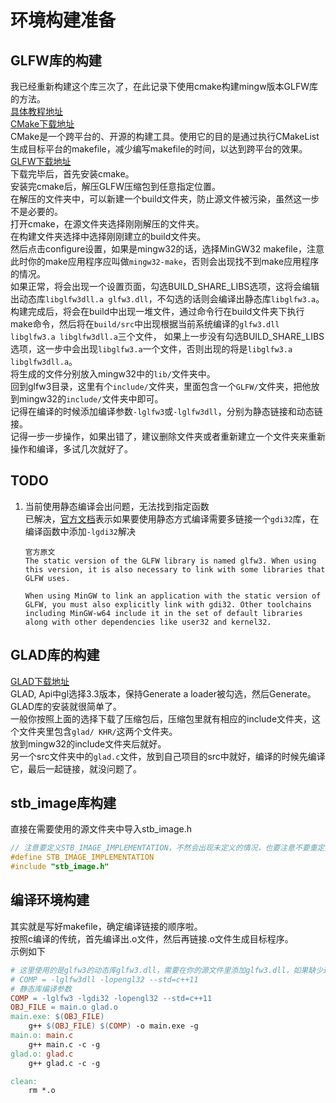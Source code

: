 # 环境构建准备

## GLFW库的构建
我已经重新构建这个库三次了，在此记录下使用cmake构建mingw版本GLFW库的方法。  
[具体教程地址](https://learnopengl-cn.github.io/01%20Getting%20started/02%20Creating%20a%20window/)  
[CMake下载地址](https://cmake.org/download/)  
CMake是一个跨平台的、开源的构建工具。使用它的目的是通过执行CMakeList生成目标平台的makefile，减少编写makefile的时间，以达到跨平台的效果。  
[GLFW下载地址](https://www.glfw.org/download.html)  
下载完毕后，首先安装cmake。  
安装完cmake后，解压GLFW压缩包到任意指定位置。  
在解压的文件夹中，可以新建一个build文件夹，防止源文件被污染，虽然这一步不是必要的。  
打开cmake，在源文件夹选择刚刚解压的文件夹。  
在构建文件夹选择中选择刚刚建立的build文件夹。  
然后点击configure设置，如果是mingw32的话，选择MinGW32 makefile，注意此时你的make应用程序应叫做`mingw32-make`，否则会出现找不到make应用程序的情况。  
如果正常，将会出现一个设置页面，勾选BUILD_SHARE_LIBS选项，这将会编辑出动态库`libglfw3dll.a glfw3.dll`，不勾选的话则会编译出静态库`libglfw3.a`。  
构建完成后，将会在build中出现一堆文件，通过命令行在build文件夹下执行make命令，然后将在`build/src`中出现根据当前系统编译的`glfw3.dll libglfw3.a libglfw3dll.a`三个文件， 如果上一步没有勾选BUILD_SHARE_LIBS选项，这一步中会出现`libglfw3.a`一个文件，否则出现的将是`libglfw3.a libglfw3dll.a`。  
将生成的文件分别放入mingw32中的`lib/`文件夹中。  
回到glfw3目录，这里有个`include/`文件夹，里面包含一个`GLFW/`文件夹，把他放到mingw32的`include/`文件夹中即可。  
记得在编译的时候添加编译参数`-lglfw3`或`-lglfw3dll`，分别为静态链接和动态链接。  
记得一步一步操作，如果出错了，建议删除文件夹或者重新建立一个文件夹来重新操作和编译，多试几次就好了。 
## TODO
1. 当前使用静态编译会出问题，无法找到指定函数   
    已解决，[官方文档](https://www.glfw.org/docs/latest/build_guide.html#build_link_win32)表示如果要使用静态方式编译需要多链接一个`gdi32`库，在编译函数中添加`-lgdi32`解决
    ```
    官方原文
    The static version of the GLFW library is named glfw3. When using this version, it is also necessary to link with some libraries that GLFW uses.

    When using MinGW to link an application with the static version of GLFW, you must also explicitly link with gdi32. Other toolchains including MinGW-w64 include it in the set of default libraries along with other dependencies like user32 and kernel32.
    ```

## GLAD库的构建
[GLAD下载地址](https://glad.dav1d.de/)  
GLAD, Api中gl选择3.3版本，保持Generate a loader被勾选，然后Generate。  
GLAD库的安装就很简单了。  
一般你按照上面的选择下载了压缩包后，压缩包里就有相应的include文件夹，这个文件夹里包含`glad/ KHR/`这两个文件夹。  
放到mingw32的include文件夹后就好。  
另一个src文件夹中的`glad.c`文件，放到自己项目的src中就好，编译的时候先编译它，最后一起链接，就没问题了。 

## stb_image库构建
直接在需要使用的源文件夹中导入stb_image.h  
```c
// 注意要定义STB_IMAGE_IMPLEMENTATION，不然会出现未定义的情况，也要注意不要重定义
#define STB_IMAGE_IMPLEMENTATION
#include "stb_image.h"
```

## 编译环境构建
其实就是写好makefile，确定编译链接的顺序啦。  
按照c编译的传统，首先编译出.o文件，然后再链接.o文件生成目标程序。  
示例如下
```makefile
# 这里使用的是glfw3的动态库glfw3.dll，需要在你的源文件里添加glfw3.dll，如果缺少这个动态库将会报错
# COMP = -lglfw3dll -lopengl32 --std=c++11
# 静态库编译参数
COMP = -lglfw3 -lgdi32 -lopengl32 --std=c++11 
OBJ_FILE = main.o glad.o
main.exe: $(OBJ_FILE)
	g++ $(OBJ_FILE) $(COMP) -o main.exe -g
main.o: main.c
	g++ main.c -c -g
glad.o: glad.c
	g++ glad.c -c -g

clean:
	rm *.o
```